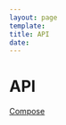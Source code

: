```yaml
---
layout: page
template: 
title: API
date:
---
```


# API
[Compose](compose/v2.0.0-beta.25/index.html)